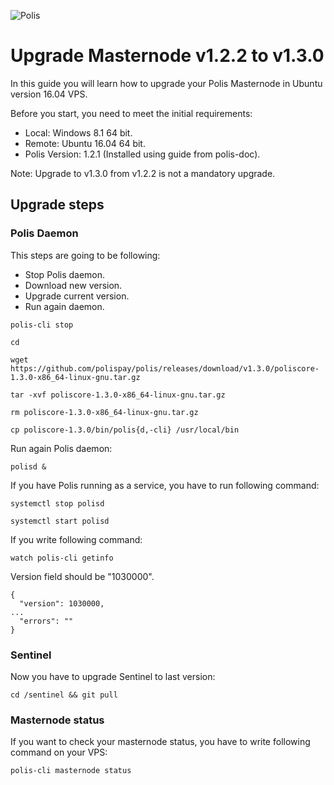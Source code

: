 ![Polis](https://github.com/polispay/polis-doc/raw/master/resources/polis.png "Polis")

# Upgrade Masternode v1.2.2 to v1.3.0

In this guide you will learn how to upgrade your Polis Masternode in Ubuntu version 16.04 VPS.

Before you start, you need to meet the initial requirements:
* Local: Windows 8.1 64 bit.
* Remote: Ubuntu 16.04 64 bit.
* Polis Version: 1.2.1 (Installed using guide from polis-doc).

Note: Upgrade to v1.3.0 from v1.2.2 is not a mandatory upgrade.

## Upgrade steps

### Polis Daemon

This steps are going to be following:
* Stop Polis daemon.
* Download new version.
* Upgrade current version.
* Run again daemon.

```
polis-cli stop
```

```
cd
```

```
wget https://github.com/polispay/polis/releases/download/v1.3.0/poliscore-1.3.0-x86_64-linux-gnu.tar.gz
```

```
tar -xvf poliscore-1.3.0-x86_64-linux-gnu.tar.gz
```

```
rm poliscore-1.3.0-x86_64-linux-gnu.tar.gz
```

```
cp poliscore-1.3.0/bin/polis{d,-cli} /usr/local/bin
```

Run again Polis daemon:

```
polisd &
```

If you have Polis running as a service, you have to run following command:

```
systemctl stop polisd
```

```
systemctl start polisd
```

If you write following command:

```
watch polis-cli getinfo
```

Version field should be "1030000".

```
{
  "version": 1030000,
...
  "errors": ""
}
```

### Sentinel

Now you have to upgrade Sentinel to last version:

```
cd /sentinel && git pull
```

### Masternode status

If you want to check your masternode status, you have to write following command on your VPS:

```
polis-cli masternode status
```
